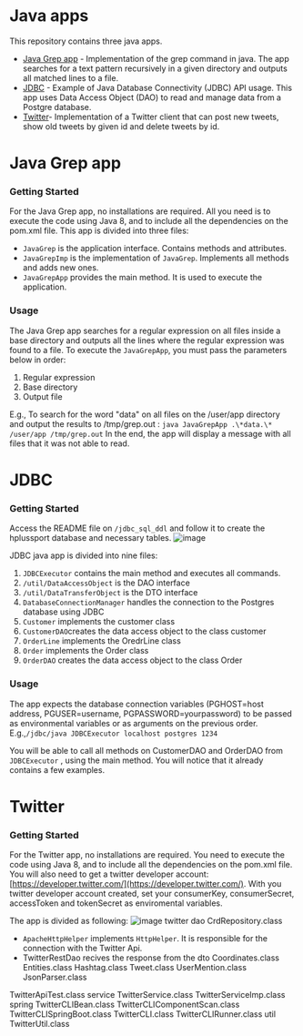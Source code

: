 # Java apps
This repository contains three java apps.
- [Java Grep app](#grep) - Implementation of the grep command in java. The app searches for a text pattern recursively in a given directory and outputs all matched lines to a file.
- [JDBC](#jdbc) - Example of Java Database Connectivity (JDBC) API usage. This app uses Data Access Object (DAO) to read and manage data from a Postgre database.
- [Twitter](#twitter)- Implementation of a Twitter client that can post new tweets, show old tweets by given id and delete tweets by id.
<a name="grep"></a>
# Java Grep app
### Getting Started
For the Java Grep app, no installations are required. All you need is to execute the code using Java 8, and to include all the dependencies on the pom.xml file.
This app is divided into three files:
 - `JavaGrep` is the application interface. Contains methods and attributes.
 - `JavaGrepImp` is the implementation of `JavaGrep`. Implements all methods and adds new ones.
 - `JavaGrepApp` provides the main method. It is used to execute the application.

### Usage
The Java Grep app searches for a regular expression on all files inside a base directory and outputs all the lines where the regular expression was found to a file.
To execute the `JavaGrepApp`, you must pass the parameters below in order:
 1. Regular expression
 2. Base directory
 3. Output file

E.g., To search for the word "data" on all files on the /user/app directory and output the results to /tmp/grep.out :
 `java JavaGrepApp .\*data.\* /user/app /tmp/grep.out`
 In the end, the app will display a message with all files that it was not able to read.
<a name="jdbc"></a>
 # JDBC 
  ### Getting Started
 Access the README file on `/jdbc_sql_ddl` and follow it to create the hplussport database and necessary tables.
![image](https://drive.google.com/uc?export=view&id=1AwyghOuU2UBMr6_ysmbk2eKSufjbwx6_)
  
  JDBC java app is divided into nine files:
 1. `JDBCExecutor` contains the main method and executes all commands.
 2. `/util/DataAccessObject` is the DAO interface
 3. `/util/DataTransferObject` is the DTO interface
 4. `DatabaseConnectionManager` handles the connection to the Postgres database using JDBC
 5. `Customer` implements the customer class
 6. `CustomerDAO`creates the data access object to the class customer
 7. `OrderLine` implements the OredrLine class
 8. `Order` implements the Order class
 9. `OrderDAO` creates the data access object to the class Order

### Usage
The app expects the database connection variables (PGHOST=host address, PGUSER=username, PGPASSWORD=yourpassword) to be passed as environmental variables or as arguments on the previous order.
E.g.,`/jdbc/java JDBCExecutor localhost postgres 1234`

You will be able to call all methods on CustomerDAO and OrderDAO from `JDBCExecutor` , using the main method. You will notice that it already contains a few examples.

 <a name="twitter"></a>
 # Twitter
 ### Getting Started
 For the Twitter app, no installations are required. You need to execute the code using Java 8, and to include all the dependencies on the pom.xml file.
 You will also need to get a twitter developer account:[https://developer.twitter.com/](https://developer.twitter.com/). 
 With you twitter developer account created, set your consumerKey, consumerSecret, accessToken and tokenSecret as enviromental variables.
 
 The app is divided as following:
![image](https://drive.google.com/uc?export=view&id=1_RH6sYWUKTJ6hStQWGrE5zPPkxRRPPCn)
 twitter
   dao
CrdRepository.class
- `ApacheHttpHelper` implements `HttpHelper`. It is responsible for the connection with the Twitter Api.
- TwitterRestDao recives the response from the 
dto
Coordinates.class
Entities.class
Hashtag.class
Tweet.class
UserMention.class
JsonParser.class

TwitterApiTest.class
service
TwitterService.class
TwitterServiceImp.class
spring
TwitterCLIBean.class
TwitterCLIComponentScan.class
TwitterCLISpringBoot.class
TwitterCLI.class
TwitterCLIRunner.class
util
TwitterUtil.class

<!--stackedit_data:
eyJoaXN0b3J5IjpbMTc4NjQxOTg1NSwxOTE3Mzk5Mzg4LC0xMz
c1MzUyNTQ1LC0zOTA5NTkxMjcsLTc0NTY4NjcwOCwxNDQ1ODIx
NjQ3LC0xNTEyODk5Mzg2LDExMDkxMTUxMTQsLTcwNDIzMjQ5Ny
wtMTY0NzI3NzU5MiwtMTI5MjkxNjIxMiw4NzMxMTEwMDMsLTE0
Mjk1MjU0MTYsLTIwODEzNDQ0MDAsLTQ2NzU2OTk4OSwxODY3MT
QxNzI3LC0xNjk4ODAxMjU3LDIwNDE0NDI5NjVdfQ==
-->
